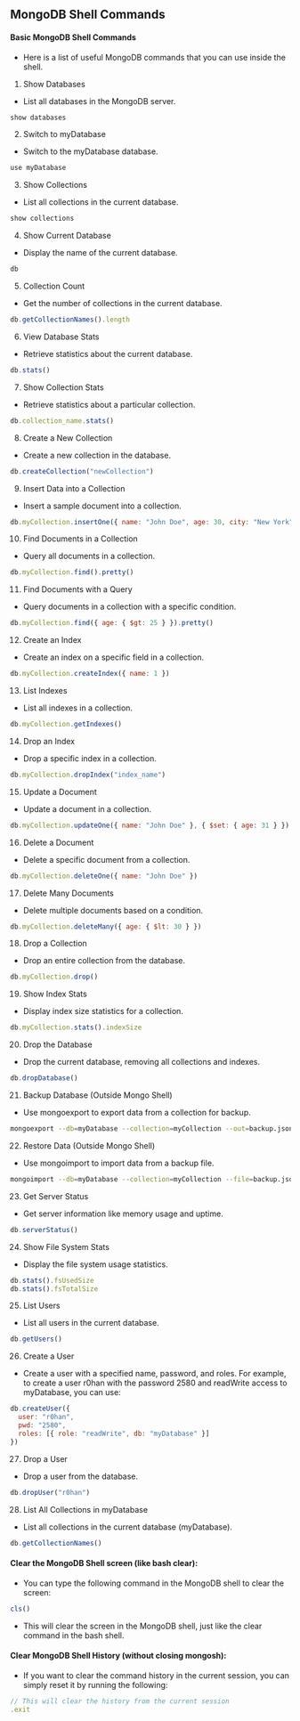 ## MongoDB Shell Commands
####  Basic MongoDB Shell Commands
- Here is a list of useful MongoDB commands that you can use inside the shell.

1. Show Databases
- List all databases in the MongoDB server.

```javascript
show databases
```
2. Switch to myDatabase
- Switch to the myDatabase database.

```javascript
use myDatabase
```
3. Show Collections
- List all collections in the current database.

```javascript
show collections
```
4. Show Current Database
- Display the name of the current database.

```javascript
db
```
5. Collection Count
- Get the number of collections in the current database.

```javascript
db.getCollectionNames().length
```
6. View Database Stats
- Retrieve statistics about the current database.

```javascript
db.stats()
```
7. Show Collection Stats
- Retrieve statistics about a particular collection.

```javascript
db.collection_name.stats()
```
8. Create a New Collection
- Create a new collection in the database.

```javascript
db.createCollection("newCollection")
```
9. Insert Data into a Collection
- Insert a sample document into a collection.

```javascript
db.myCollection.insertOne({ name: "John Doe", age: 30, city: "New York" })
```
10. Find Documents in a Collection
- Query all documents in a collection.

```javascript
db.myCollection.find().pretty()
```
11. Find Documents with a Query
- Query documents in a collection with a specific condition.

```javascript
db.myCollection.find({ age: { $gt: 25 } }).pretty()
```
12. Create an Index
- Create an index on a specific field in a collection.

```javascript
db.myCollection.createIndex({ name: 1 })
```
13. List Indexes
- List all indexes in a collection.

```javascript
db.myCollection.getIndexes()
```
14. Drop an Index
- Drop a specific index in a collection.

```javascript
db.myCollection.dropIndex("index_name")
```
15. Update a Document
- Update a document in a collection.

```javascript
db.myCollection.updateOne({ name: "John Doe" }, { $set: { age: 31 } })
```
16. Delete a Document
- Delete a specific document from a collection.

```javascript
db.myCollection.deleteOne({ name: "John Doe" })
```
17. Delete Many Documents
- Delete multiple documents based on a condition.

```javascript
db.myCollection.deleteMany({ age: { $lt: 30 } })
```
18. Drop a Collection
- Drop an entire collection from the database.

```javascript
db.myCollection.drop()
```
19. Show Index Stats
- Display index size statistics for a collection.

```javascript
db.myCollection.stats().indexSize
```
20. Drop the Database
- Drop the current database, removing all collections and indexes.

```javascript
db.dropDatabase()
```
21. Backup Database (Outside Mongo Shell)
- Use mongoexport to export data from a collection for backup.

```bash
mongoexport --db=myDatabase --collection=myCollection --out=backup.json
```
22. Restore Data (Outside Mongo Shell)
- Use mongoimport to import data from a backup file.

```bash
mongoimport --db=myDatabase --collection=myCollection --file=backup.json
```
23. Get Server Status
- Get server information like memory usage and uptime.

```javascript
db.serverStatus()
```
24. Show File System Stats
- Display the file system usage statistics.

```javascript
db.stats().fsUsedSize
db.stats().fsTotalSize
```
25. List Users
- List all users in the current database.

```javascript
db.getUsers()
```
26. Create a User
- Create a user with a specified name, password, and roles. For example, to create a user r0han with the password 2580 and readWrite access to myDatabase, you can use:

```javascript
db.createUser({
  user: "r0han",
  pwd: "2580",
  roles: [{ role: "readWrite", db: "myDatabase" }]
})
```
27. Drop a User
- Drop a user from the database.

```javascript
db.dropUser("r0han")
```
28. List All Collections in myDatabase
- List all collections in the current database (myDatabase).

```javascript
db.getCollectionNames()
```

#### Clear the MongoDB Shell screen (like bash clear):

- You can type the following command in the MongoDB shell to clear the screen:

```javascript
cls()
```
- This will clear the screen in the MongoDB shell, just like the clear command in the bash shell.

#### Clear MongoDB Shell History (without closing mongosh):

- If you want to clear the command history in the current session, you can simply reset it by running the following:

```javascript
// This will clear the history from the current session
.exit
```